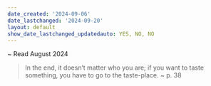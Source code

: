 ```yaml
---
date_created: '2024-09-06'
date_lastchanged: '2024-09-20'
layout: default
show_date_lastchanged_updatedauto: YES, NO, NO
---
```

~ Read August 2024


>In the end, it doesn’t matter who you are; if you want to taste something, you have to go to the taste-place. ~ p. 38








